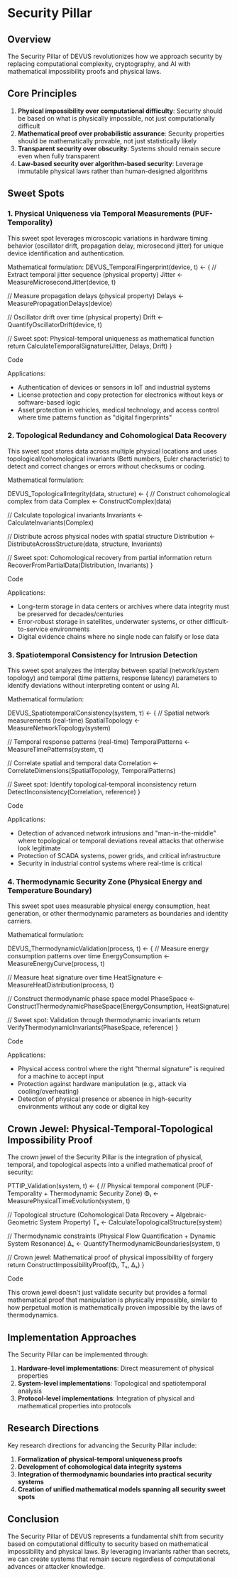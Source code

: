 # Security Pillar

## Overview

The Security Pillar of DEVUS revolutionizes how we approach security by replacing computational complexity, cryptography, and AI with mathematical impossibility proofs and physical laws.

## Core Principles

1. **Physical impossibility over computational difficulty**: Security should be based on what is physically impossible, not just computationally difficult
2. **Mathematical proof over probabilistic assurance**: Security properties should be mathematically provable, not just statistically likely
3. **Transparent security over obscurity**: Systems should remain secure even when fully transparent
4. **Law-based security over algorithm-based security**: Leverage immutable physical laws rather than human-designed algorithms

## Sweet Spots

### 1. Physical Uniqueness via Temporal Measurements (PUF-Temporality)

This sweet spot leverages microscopic variations in hardware timing behavior (oscillator drift, propagation delay, microsecond jitter) for unique device identification and authentication.

Mathematical formulation:
DEVUS_TemporalFingerprint(device, t) ← { // Extract temporal jitter sequence (physical property) Jitter ← MeasureMicrosecondJitter(device, t)

// Measure propagation delays (physical property) Delays ← MeasurePropagationDelays(device)

// Oscillator drift over time (physical property) Drift ← QuantifyOscillatorDrift(device, t)

// Sweet spot: Physical-temporal uniqueness as mathematical function return CalculateTemporalSignature(Jitter, Delays, Drift) }

Code

Applications:
- Authentication of devices or sensors in IoT and industrial systems
- License protection and copy protection for electronics without keys or software-based logic
- Asset protection in vehicles, medical technology, and access control where time patterns function as "digital fingerprints"

### 2. Topological Redundancy and Cohomological Data Recovery

This sweet spot stores data across multiple physical locations and uses topological/cohomological invariants (Betti numbers, Euler characteristic) to detect and correct changes or errors without checksums or coding.

Mathematical formulation:

DEVUS_TopologicalIntegrity(data, structure) ← { // Construct cohomological complex from data Complex ← ConstructComplex(data)

// Calculate topological invariants Invariants ← CalculateInvariants(Complex)

// Distribute across physical nodes with spatial structure Distribution ← DistributeAcrossStructure(data, structure, Invariants)

// Sweet spot: Cohomological recovery from partial information return RecoverFromPartialData(Distribution, Invariants) }

Code

Applications:
- Long-term storage in data centers or archives where data integrity must be preserved for decades/centuries
- Error-robust storage in satellites, underwater systems, or other difficult-to-service environments
- Digital evidence chains where no single node can falsify or lose data

### 3. Spatiotemporal Consistency for Intrusion Detection

This sweet spot analyzes the interplay between spatial (network/system topology) and temporal (time patterns, response latency) parameters to identify deviations without interpreting content or using AI.

Mathematical formulation:

DEVUS_SpatiotemporalConsistency(system, τ) ← { // Spatial network measurements (real-time) SpatialTopology ← MeasureNetworkTopology(system)

// Temporal response patterns (real-time) TemporalPatterns ← MeasureTimePatterns(system, τ)

// Correlate spatial and temporal data Correlation ← CorrelateDimensions(SpatialTopology, TemporalPatterns)

// Sweet spot: Identify topological-temporal inconsistency return DetectInconsistency(Correlation, reference) }

Code

Applications:
- Detection of advanced network intrusions and "man-in-the-middle" where topological or temporal deviations reveal attacks that otherwise look legitimate
- Protection of SCADA systems, power grids, and critical infrastructure
- Security in industrial control systems where real-time is critical

### 4. Thermodynamic Security Zone (Physical Energy and Temperature Boundary)

This sweet spot uses measurable physical energy consumption, heat generation, or other thermodynamic parameters as boundaries and identity carriers.

Mathematical formulation:

DEVUS_ThermodynamicValidation(process, t) ← { // Measure energy consumption patterns over time EnergyConsumption ← MeasureEnergyCurve(process, t)

// Measure heat signature over time HeatSignature ← MeasureHeatDistribution(process, t)

// Construct thermodynamic phase space model PhaseSpace ← ConstructThermodynamicPhaseSpace(EnergyConsumption, HeatSignature)

// Sweet spot: Validation through thermodynamic invariants return VerifyThermodynamicInvariants(PhaseSpace, reference) }

Code

Applications:
- Physical access control where the right "thermal signature" is required for a machine to accept input
- Protection against hardware manipulation (e.g., attack via cooling/overheating)
- Detection of physical presence or absence in high-security environments without any code or digital key

## Crown Jewel: Physical-Temporal-Topological Impossibility Proof

The crown jewel of the Security Pillar is the integration of physical, temporal, and topological aspects into a unified mathematical proof of security:

PTTIP_Validation(system, t) ← { // Physical temporal component (PUF-Temporality + Thermodynamic Security Zone) Φₜ ← MeasurePhysicalTimeEvolution(system, t)

// Topological structure (Cohomological Data Recovery + Algebraic-Geometric System Property) Tₛ ← CalculateTopologicalStructure(system)

// Thermodynamic constraints (Physical Flow Quantification + Dynamic System Resonance) Δₛ ← QuantifyThermodynamicBoundaries(system, t)

// Crown jewel: Mathematical proof of physical impossibility of forgery return ConstructImpossibilityProof(Φₜ, Tₛ, Δₛ) }

Code

This crown jewel doesn't just validate security but provides a formal mathematical proof that manipulation is physically impossible, similar to how perpetual motion is mathematically proven impossible by the laws of thermodynamics.

## Implementation Approaches

The Security Pillar can be implemented through:

1. **Hardware-level implementations**: Direct measurement of physical properties
2. **System-level implementations**: Topological and spatiotemporal analysis
3. **Protocol-level implementations**: Integration of physical and mathematical properties into protocols

## Research Directions

Key research directions for advancing the Security Pillar include:

1. **Formalization of physical-temporal uniqueness proofs**
2. **Development of cohomological data integrity systems**
3. **Integration of thermodynamic boundaries into practical security systems**
4. **Creation of unified mathematical models spanning all security sweet spots**

## Conclusion

The Security Pillar of DEVUS represents a fundamental shift from security based on computational difficulty to security based on mathematical impossibility and physical laws. By leveraging invariants rather than secrets, we can create systems that remain secure regardless of computational advances or attacker knowledge.
